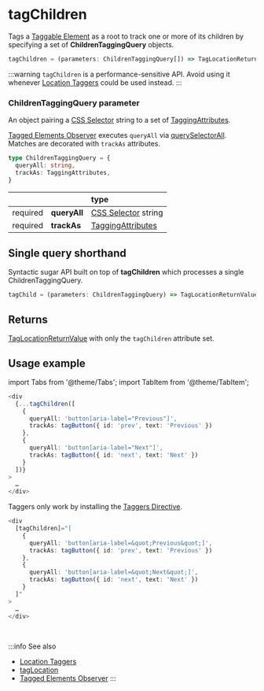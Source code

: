 # tagChildren

Tags a [Taggable Element](/tracking/core-concepts/elements.md#taggable-elements) as a root to track one or more of its children by specifying a set of **ChildrenTaggingQuery** objects.

```typescript
tagChildren = (parameters: ChildrenTaggingQuery[]) => TagLocationReturnValue
```

:::warning
`tagChildren` is a performance-sensitive API. Avoid using it whenever [Location Taggers](/tracking/api-reference/location-taggers/overview.md) could be used instead.
:::

### ChildrenTaggingQuery parameter
An object pairing a [CSS Selector](https://developer.mozilla.org/en-US/docs/Web/CSS/CSS_Selectors) string to a set of [TaggingAttributes](/tracking/api-reference/general/TaggingAttributes.md).

[Tagged Elements Observer](/tracking/core-concepts/tracker-architecture.md#tagged-elements-observer) executes `queryAll` via [querySelectorAll](https://developer.mozilla.org/en-US/docs/Web/API/Element/querySelectorAll). Matches are decorated with `trackAs` attributes.

```typescript
type ChildrenTaggingQuery = {
  queryAll: string,
  trackAs: TaggingAttributes,
}
```

|          |              | type
| :-:      | :--          | :--                                                                                       
| required | **queryAll** | [CSS Selector](https://developer.mozilla.org/en-US/docs/Web/CSS/CSS_Selectors) string
| required | **trackAs**  | [TaggingAttributes](/tracking/api-reference/general/TaggingAttributes.md)

## Single query shorthand
Syntactic sugar API built on top of **tagChildren** which processes a single ChildrenTaggingQuery.

```typescript
tagChild = (parameters: ChildrenTaggingQuery) => TagLocationReturnValue
```

## Returns
[TagLocationReturnValue](/tracking/api-reference/general/TagLocationReturnValue.md) with only the `tagChildren` attribute set.

## Usage example

import Tabs from '@theme/Tabs';
import TabItem from '@theme/TabItem';

<Tabs>
  <TabItem value="react" label="React" default>

```typescript jsx
<div
  {...tagChildren([
    {
      queryAll: 'button[aria-label="Previous"]',
      trackAs: tagButton({ id: 'prev', text: 'Previous' })
    },
    {
      queryAll: 'button[aria-label="Next"]',
      trackAs: tagButton({ id: 'next', text: 'Next' })
    }
  ])}
>
  …
</div>
```

  </TabItem>
  <TabItem value="angular" label="Angular">

Taggers only work by installing the [Taggers Directive](/tracking/how-to-guides/getting-started-angular.md#optional---configure-taggers-directive).

```typescript jsx
<div
  [tagChildren]="[
    {
      queryAll: 'button[aria-label=&quot;Previous&quot;]',
      trackAs: tagButton({ id: 'prev', text: 'Previous' })
    },
    {
      queryAll: 'button[aria-label=&quot;Next&quot;]',
      trackAs: tagButton({ id: 'next', text: 'Next' })
    }
  ]"
>
  …
</div>
```

  </TabItem>
</Tabs>


<br />

:::info See also
- [Location Taggers](/tracking/api-reference/location-taggers/overview.md)
- [tagLocation](/tracking/api-reference/low-level/tagLocation.md)
- [Tagged Elements Observer](/tracking/core-concepts/tracker-architecture.md#tagged-elements-observer)
:::
